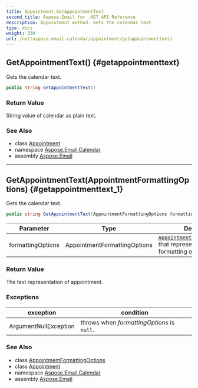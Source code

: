 ```yaml
---
title: Appointment.GetAppointmentText
second_title: Aspose.Email for .NET API Reference
description: Appointment method. Gets the calendar text
type: docs
weight: 330
url: /net/aspose.email.calendar/appointment/getappointmenttext/
---
```

## GetAppointmentText() {#getappointmenttext}

Gets the calendar text.

```csharp
public string GetAppointmentText()
```

### Return Value

String value of calendar as plain text.

### See Also

* class [Appointment](../)
* namespace [Aspose.Email.Calendar](../../appointment/)
* assembly [Aspose.Email](../../../)

---

## GetAppointmentText(AppointmentFormattingOptions) {#getappointmenttext_1}

Gets the calendar text.

```csharp
public string GetAppointmentText(AppointmentFormattingOptions formattingOptions)
```

| Parameter | Type | Description |
| --- | --- | --- |
| formattingOptions | AppointmentFormattingOptions | [`AppointmentFormattingOptions`](../../appointmentformattingoptions/) that represents appointment formatting options. |

### Return Value

The text representation of appointment.

### Exceptions

| exception | condition |
| --- | --- |
| ArgumentNullException | throws when *formattingOptions* is `null`. |

### See Also

* class [AppointmentFormattingOptions](../../appointmentformattingoptions/)
* class [Appointment](../)
* namespace [Aspose.Email.Calendar](../../appointment/)
* assembly [Aspose.Email](../../../)



